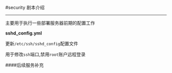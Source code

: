 #security 剧本介绍

---

主要用于执行一些部署服务器前期的配置工作

**sshd_config.yml**

更新`/etc/ssh/sshd_config`配置文件

用于修改`ssh`端口,禁用`root`账户远程登录

####后续服务补充
